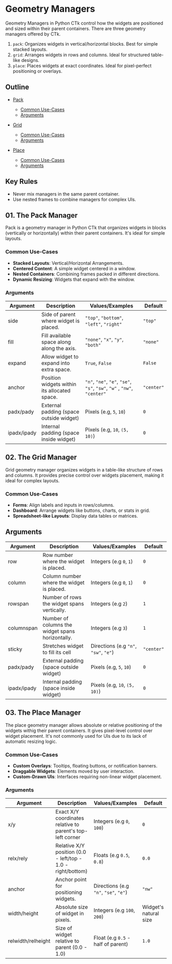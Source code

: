# Geometry Managers

Geometry Managers in Python CTk control how the widgets are positioned and sized within their parent containers. There are three geometry managers offered by CTk.

1. `pack`: Organizes widgets in vertical/horizontal blocks. Best for simple stacked layouts.
2. `grid`: Arranges widgets in rows and columns. Ideal for structured table-like designs.
3. `place`: Places widgets at exact coordinates. Ideal for pixel-perfect positioning or overlays.

## Outline
- [Pack](#01-the-pack-manager)
    - [Common Use-Cases](#common-use-cases)
    - [Arguments](#arguments)

- [Grid](#02-the-grid-manager)
    - [Common Use-Cases](#common-use-cases-1)
    - [Arguments](#arguments-1)
    
- [Place](#03-the-place-manager)
    - [Common Use-Cases](#common-use-cases-2)
    - [Arguments](#arguments-2)

## Key Rules

- Never mix managers in the same parent container.
- Use nested frames to combine managers for complex UIs.

## 01. The Pack Manager

Pack is a geometry manager in Python CTk that organizes widgets in blocks (vertically or horizontally) within their parent containers. It's ideal for simple layouts.

### Common Use-Cases

- **Stacked Layouts**:  Vertical/Horizontal Arrangements.
- **Centered Content**: A simple widget centered in a window.
- **Nested Containers**: Combining frames packed in different directions.
- **Dynamic Resizing**: Widgets that expand with the window.

### Arguments

Argument | Description | Values/Examples | Default
-|-|-|-
side | Side of parent where widget is placed. | `"top"`, `"bottom"`, `"left"`, `"right"` | `"top"`
fill | Fill available space along along the axis. | `"none"`, `"x"`, `"y"`, `"both"` | `"none"`
expand | Allow widget to expand into extra space. | `True`, `False` | `False`
anchor | Position widgets within its allocated space. | `"n"`, `"ne"`, `"e"`, `"se"`, `"s"`, `"sw"`, `"w"` , `"nw"`, `"center"` | `"center"`
padx/pady | External padding (space outside widget) | Pixels (e.g, `5`, `10`) | `0`
ipadx/ipady | Internal padding (space inside widget) | Pixels (e.g, `10`, `(5, 10)`) | `0`

## 02. The Grid Manager

Grid geometry manager organizes widgets in a table-like structure of rows and columns. It provides precise control over widgets placement, making it ideal for complex layouts.

### Common Use-Cases

- **Forms**: Align labels and inputs in rows/columns.
- **Dashboard**: Arrange widgets like buttons, charts, or stats in grid.
- **Spreadsheet-like Layouts**: Display data tables or matrices.

## Arguments

Argument | Description | Values/Examples | Default
-|-|-|-
row | Row number where the widget is placed. | Integers (e.g `0`, `1`) | `0`
column | Column number where the widget is placed. | Integers (e.g `0`, `1`) | `0`
rowspan | Number of rows the widget spans vertically. | Integers (e.g `2`) | `1`
columnspan | Number of columns the widget spans horizontally. | Integers (e.g `3`) | `1`
sticky | Stretches widget to fill its cell | Directions (e.g `"n"`, `"sw"`, `"e"`) | `"center"`
padx/pady | External padding (space outside widget) | Pixels (e.g, `5`, `10`) | `0`
ipadx/ipady | Internal padding (space inside widget) | Pixels (e.g, `10`, `(5, 10)`) | `0`

## 03. The Place Manager

The place geometry manager allows absolute or relative positioning of the widgets withig their parent containers. It gives pixel-level control over widget placement. It's not commonly used for UIs due to its lack of automatic resizing logic.

### Common Use-Cases

- **Custom Overlays**: Tooltips, floating buttons, or notification banners.
- **Draggable Widgets**: Elements moved by user interaction.
- **Custom-Drawn UIs**: Interfaces requiring non-linear widget placement.

### Arguments

Argument | Description | Values/Examples | Default
-|-|-|-
x/y | Exact X/Y coordinates relative to parent's top-left corner | Integers (e.g `0`, `100`) | `0`
relx/rely | Relative X/Y position (0.0 - left/top - 1.0 - right/bottom) | Floats (e.g `0.5`, `0.8`) | `0.0`
anchor | Anchor point for positioning widgets. | Directions (e.g `"n"`, `"se"`, `"e"`) | `"nw"`
width/height | Absolute size of widget in pixels. | Integers (e.g `100`, `200`) | Widget's natural size
relwidth/relheight | Size of widget relative to parent (0.0 - 1.0) | Float (e.g `0.5` - half of parent) | `1.0`